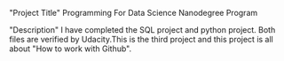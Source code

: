 "Project Title"
Programming For Data Science Nanodegree Program

"Description"
I have completed the SQL project and python project. Both files are verified by Udacity.This is the third project and this project is all about "How to work with Github".


